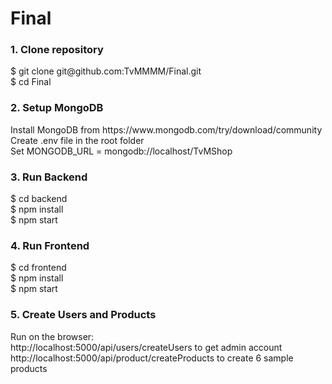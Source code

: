 # Final
<h3>1. Clone repository</h3> 
$ git clone git@github.com:TvMMMM/Final.git <br />
$ cd Final

<h3>2. Setup MongoDB</h3>
Install MongoDB from https://www.mongodb.com/try/download/community <br />
Create .env file in the root folder <br />
Set MONGODB_URL = mongodb://localhost/TvMShop <br />

<h3>3. Run Backend </h3>
$ cd backend <br />
$ npm install <br />
$ npm start <br />

<h3>4. Run Frontend </h3> 
$ cd frontend <br />
$ npm install <br />
$ npm start <br />

<h3>5. Create Users and Products </h3>
Run on the browser:  <br />
http://localhost:5000/api/users/createUsers to get admin account <br />
http://localhost:5000/api/product/createProducts to create 6 sample products <br />

